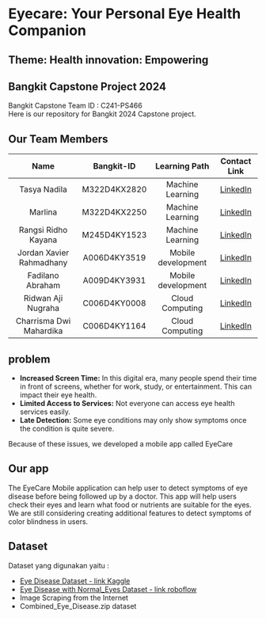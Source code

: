 # Eyecare: Your Personal Eye Health Companion
## Theme: Health innovation: Empowering
## Bangkit Capstone Project 2024

Bangkit Capstone Team ID : C241-PS466 <br>
Here is our repository for Bangkit 2024 Capstone project. 

## Our Team Members

|              Name                | Bangkit-ID   |   Learning Path    |                                                       Contact Link                                              |
| :------------------------------: | :----------: | :----------------: | :-------------------------------------------------------------------------------------------------------------: |
|           Tasya Nadila           | M322D4KX2820 |  Machine Learning  |            [LinkedIn](https://www.linkedin.com/in/tasyanadila/)                                                 |                                     
|            Marlina               | M322D4KX2250 |  Machine Learning  |                [LinkedIn](http://linkedin.com/in/marlina-)                                                      |                                     
|        Rangsi Ridho Kayana       | M245D4KY1523 |  Machine Learning  |            [LinkedIn](https://www.linkedin.com/in/rangsikayana)                                                 |
|     Jordan Xavier Rahmadhany     | A006D4KY3519 | Mobile development |                [LinkedIn](https://www.linkedin.com/in/jordan-rahmadhany-768869220/)                             |
|         Fadilano Abraham         | A009D4KY3931 | Mobile development |            [LinkedIn](http://linkedin.com/in/fadilano-abraham-1967621b3)                                        |
|          Ridwan Aji Nugraha      | C006D4KY0008 |   Cloud Computing  |                [LinkedIn](http://www.linkedin.com/in/ridwan-aji-nugraha-99a41b2b6)                              |
|      Charrisma Dwi Mahardika     | C006D4KY1164 |   Cloud Computing  |            [LinkedIn](https://www.linkedin.com/in/charrisma-dwi-mahardika-trisna-purnama-a777b3300/)            |


## problem
- **Increased Screen Time:** In this digital era, many people spend their time in front of screens, whether for work, study, or entertainment. This can impact their eye health.
- **Limited Access to Services:** Not everyone can access eye health services easily.
- **Late Detection:** Some eye conditions may only show symptoms once the condition is quite severe.

Because of these issues, we developed a mobile app called EyeCare

## Our app
The EyeCare Mobile application can help user to detect symptoms of eye disease before being followed up by a doctor. This app will help users check their eyes and learn what food or nutrients are suitable for the eyes. We are still considering creating additional features to detect symptoms of color blindness in users. 

## Dataset

Dataset yang digunakan yaitu :

- [Eye Disease Dataset - link Kaggle](https://www.kaggle.com/datasets/kondwani/eye-disease-dataset)
- [Eye Disease with Normal_Eyes Dataset - link roboflow](https://universe.roboflow.com/muhammad-risma-nqgw8/eye-diseases-7shia/dataset/7)
- Image Scraping from the Internet
- Combined_Eye_Disease.zip dataset
